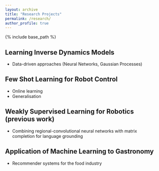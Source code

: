 ```yaml
---
layout: archive
title: "Research Projects"
permalink: /research/
author_profile: true
---
```


{% include base_path %}

## Learning Inverse Dynamics Models

* Data-driven approaches (Neural Networks, Gaussian Processes)

## Few Shot Learning for Robot Control

* Online learning
* Generalisation

## Weakly Supervised Learning for Robotics (previous work)

* Combining regional-convolutional neural networks with matrix completion for language grounding

## Application of Machine Learning to Gastronomy

* Recommender systems for the food industry

